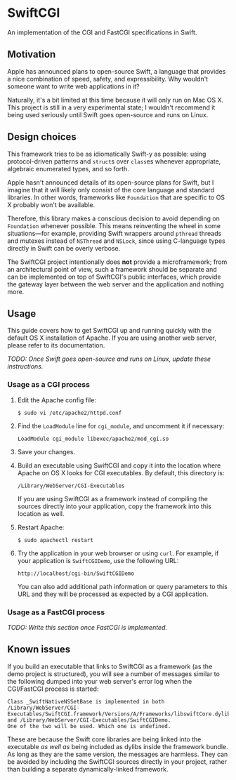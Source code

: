 SwiftCGI
========
An implementation of the CGI and FastCGI specifications in Swift.


Motivation
----------
Apple has announced plans to open-source Swift, a language that provides
a nice combination of speed, safety, and expressibility. Why wouldn't someone
want to write web applications in it?

Naturally, it's a bit limited at this time because it will only run on Mac OS
X. This project is still in a very experimental state; I wouldn't recommend it
being used seriously until Swift goes open-source and runs on Linux.


Design choices
--------------
This framework tries to be as idiomatically Swift-y as possible: using
protocol-driven patterns and `struct`s over `class`es whenever appropriate,
algebraic enumerated types, and so forth.

Apple hasn't announced details of its open-source plans for Swift, but I
imagine that it will likely only consist of the core language and standard
libraries. In other words, frameworks like `Foundation` that are specific
to OS X probably won't be available.

Therefore, this library makes a conscious decision to avoid depending on
`Foundation` whenever possible. This means reinventing the wheel in some
situations—for example, providing Swift wrappers around `pthread` threads
and mutexes instead of `NSThread` and `NSLock`, since using C-language types
directly in Swift can be overly verbose.

The SwiftCGI project intentionally does **not** provide a microframework;
from an architectural point of view, such a framework should be separate and
can be implemented on top of SwiftCGI's public interfaces, which provide the
gateway layer between the web server and the application and nothing more.


Usage
-----
This guide covers how to get SwiftCGI up and running quickly with the default
OS X installation of Apache. If you are using another web server, please refer
to its documentation.

_TODO: Once Swift goes open-source and runs on Linux, update these
instructions._

### Usage as a CGI process
1. Edit the Apache config file:

       $ sudo vi /etc/apache2/httpd.conf

2. Find the `LoadModule` line for `cgi_module`, and uncomment it if necessary:

       LoadModule cgi_module libexec/apache2/mod_cgi.so

3. Save your changes.
4. Build an executable using SwiftCGI and copy it into the location where Apache
   on OS X looks for CGI executables. By default, this directory is:

       /Library/WebServer/CGI-Executables

   If you are using SwiftCGI as a framework instead of compiling the sources
   directly into your application, copy the framework into this location as
   well.
5. Restart Apache:

       $ sudo apachectl restart

6. Try the application in your web browser or using `curl`. For example, if your
   application is `SwiftCGIDemo`, use the following URL:

       http://localhost/cgi-bin/SwiftCGIDemo

   You can also add additional path information or query parameters to this URL
   and they will be processed as expected by a CGI application.

### Usage as a FastCGI process
_TODO: Write this section once FastCGI is implemented._


Known issues
------------
If you build an executable that links to SwiftCGI as a framework (as the demo
project is structured), you will see a number of messages similar to the following
dumped into your web server's error log when the CGI/FastCGI process is started:

    Class _SwiftNativeNSSetBase is implemented in both /Library/WebServer/CGI-Executables/SwiftCGI.framework/Versions/A/Frameworks/libswiftCore.dylib
    and /Library/WebServer/CGI-Executables/SwiftCGIDemo.
    One of the two will be used. Which one is undefined.

These are because the Swift core libraries are being linked into the executable
_as well as_ being included as dylibs inside the framework bundle. As long as they
are the same version, the messages are harmless. They can be avoided by including
the SwiftCGI sources directly in your project, rather than building a separate
dynamically-linked framework.
